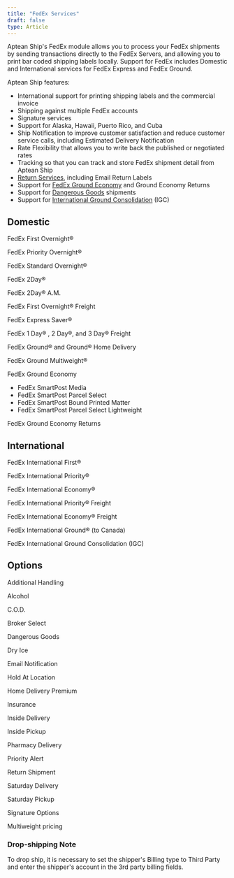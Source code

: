 ```yaml
---
title: "FedEx Services"
draft: false
type: Article
---
```


Aptean Ship's FedEx module allows you to process your FedEx shipments by sending transactions directly to the FedEx Servers, and allowing you to print bar coded shipping labels locally. Support for FedEx includes Domestic and International services for FedEx Express and FedEx Ground.

Aptean Ship features:
* International support for printing shipping labels and the commercial invoice
* Shipping against multiple FedEx accounts
* Signature services
* Support for Alaska, Hawaii, Puerto Rico, and Cuba
* Ship Notification to improve customer satisfaction and reduce customer service calls, including Estimated Delivery Notification
* Rate Flexibility that allows you to write back the published or negotiated rates
* Tracking so that you can track and store FedEx shipment detail from Aptean Ship
* [Return Services](fedex-returns.md), including Email Return Labels
* Support for [FedEx Ground Economy](fedex-ground-economy.md) and Ground Economy Returns
* Support for [Dangerous Goods](fedex-dangerous-goods-hazardous-materials-shipments.md) shipments
* Support for [International Ground Consolidation](fedex-international-ground-consolidation.md) (IGC)


## Domestic


FedEx First Overnight®

FedEx Priority Overnight®

FedEx Standard Overnight®

FedEx 2Day®

FedEx 2Day® A.M.

FedEx First Overnight® Freight

FedEx Express Saver®

FedEx 1 Day® , 2 Day®, and 3 Day® Freight

FedEx Ground® and Ground® Home Delivery

FedEx Ground Multiweight®

FedEx Ground Economy
* FedEx SmartPost Media
* FedEx SmartPost Parcel Select
* FedEx SmartPost Bound Printed Matter
* FedEx SmartPost Parcel Select Lightweight


FedEx Ground Economy Returns
## International


FedEx International First®

FedEx International Priority®

FedEx International Economy®

FedEx International Priority® Freight

FedEx International Economy® Freight

FedEx International Ground® (to Canada)

FedEx International Ground Consolidation (IGC)
## Options


Additional Handling

Alcohol

C.O.D.

Broker Select

Dangerous Goods

Dry Ice

Email Notification

Hold At Location

Home Delivery Premium

Insurance

Inside Delivery

Inside Pickup

Pharmacy Delivery

Priority Alert

Return Shipment

Saturday Delivery

Saturday Pickup

Signature Options

Multiweight pricing

### Drop-shipping Note


To drop ship, it is necessary to set the shipper's Billing type to Third Party and enter the shipper's account in the 3rd party billing fields.

